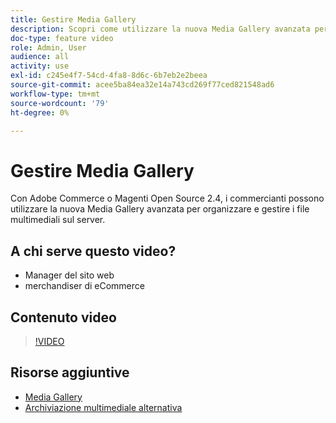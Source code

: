 ```yaml
---
title: Gestire Media Gallery
description: Scopri come utilizzare la nuova Media Gallery avanzata per organizzare e gestire i file multimediali sul server.
doc-type: feature video
role: Admin, User
audience: all
activity: use
exl-id: c245e4f7-54cd-4fa8-8d6c-6b7eb2e2beea
source-git-commit: acee5ba84ea32e14a743cd269f77ced821548ad6
workflow-type: tm+mt
source-wordcount: '79'
ht-degree: 0%

---
```


# Gestire Media Gallery

Con Adobe Commerce o Magenti Open Source 2.4, i commercianti possono utilizzare la nuova Media Gallery avanzata per organizzare e gestire i file multimediali sul server.

## A chi serve questo video?

- Manager del sito web
- merchandiser di eCommerce

## Contenuto video

>[!VIDEO](https://video.tv.adobe.com/v/343785?quality=12&learn=on)

## Risorse aggiuntive

- [Media Gallery](https://docs.magento.com/user-guide/cms/media-gallery.html)
- [Archiviazione multimediale alternativa](https://docs.magento.com/user-guide/system/media-storage.html)
